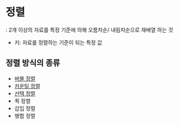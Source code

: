 # 정렬
: 2개 이상의 자료를 특정 기준에 의해 오름차순/ 내림차순으로 재배열 하는 것
- 키: 자료를 정렬하는 기준이 되는 특정 값
## 정렬 방식의 종류
- [버블 정렬](./버블%20정렬.md)
- [카운팅 정렬](./카운팅%20정렬.md)
- [선택 정렬](./선택정렬.md)
- 퀵 정렬
- 삽입 정렬
- 병합 정렬